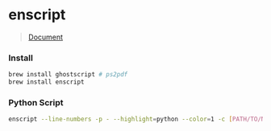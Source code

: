 # enscript

> [Document](https://www.ibm.com/docs/en/aix/7.1?topic=e-enscript-command)

### Install

```bash
brew install ghostscript # ps2pdf
brew install enscript
```

### Python Script

```bash
enscript --line-numbers -p - --highlight=python --color=1 -c [PATH/TO/NAME].py | ps2pdf - [NAME].pdf
```

